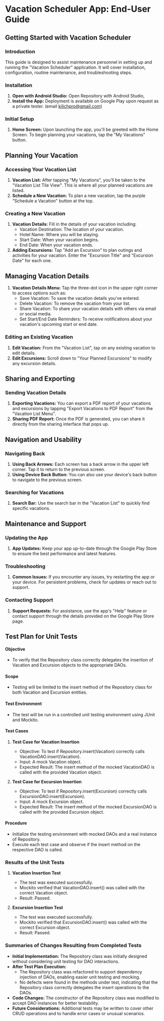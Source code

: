 # Vacation Scheduler App: End-User Guide

## Getting Started with Vacation Scheduler

### Introduction
This guide is designed to assist maintenance personnel in setting up and running the "Vacation Scheduler" application. It will cover installation, configuration, routine maintenance, and troubleshooting steps.

### Installation
1. **Open with Android Studio:** Open Repository with Android Studio, 
2. **Install the App:** Deployment is available on Google Play upon request as a private tester. (email kilichpro@gmail.com)

### Initial Setup
1. **Home Screen:** Upon launching the app, you'll be greeted with the Home Screen. To begin planning your vacations, tap the "My Vacations" button.

## Planning Your Vacation

### Accessing Your Vacation List
1. **Vacation List:** After tapping "My Vacations", you'll be taken to the "Vacation List Tile View". This is where all your planned vacations are listed.
2. **Schedule a New Vacation:** To plan a new vacation, tap the purple "Schedule a Vacation" button at the top.

### Creating a New Vacation
1. **Vacation Details:** Fill in the details of your vacation including:
   - Vacation Destination: The location of your vacation.
   - Hotel Name: Where you will be staying.
   - Start Date: When your vacation begins.
   - End Date: When your vacation ends.
2. **Adding Excursions:** Tap "Add an Excursion" to plan outings and activities for your vacation. Enter the "Excursion Title" and "Excursion Date" for each one.

## Managing Vacation Details
1. **Vacation Details Menu:** Tap the three-dot icon in the upper right corner to access options such as:
   - Save Vacation: To save the vacation details you've entered.
   - Delete Vacation: To remove the vacation from your list.
   - Share Vacation: To share your vacation details with others via email or social media.
   - Set Start/End Date Reminders: To receive notifications about your vacation's upcoming start or end date.

### Editing an Existing Vacation
1. **Edit Vacation:** From the "Vacation List", tap on any existing vacation to edit details.
2. **Edit Excursions:** Scroll down to "Your Planned Excursions" to modify any excursion details.

## Sharing and Exporting

### Sending Vacation Details
1. **Exporting Vacations:** You can export a PDF report of your vacations and excursions by tapping "Export Vacations to PDF Report" from the "Vacation List Menu".
2. **Sharing PDF Report:** Once the PDF is generated, you can share it directly from the sharing interface that pops up.

## Navigation and Usability

### Navigating Back
1. **Using Back Arrows:** Each screen has a back arrow in the upper left corner. Tap it to return to the previous screen.
2. **Using Device Back Button:** You can also use your device's back button to navigate to the previous screen.

### Searching for Vacations
1. **Search Bar:** Use the search bar in the "Vacation List" to quickly find specific vacations.

## Maintenance and Support

### Updating the App
1. **App Updates:** Keep your app up-to-date through the Google Play Store to ensure the best performance and latest features.

### Troubleshooting
1. **Common Issues:** If you encounter any issues, try restarting the app or your device. For persistent problems, check for updates or reach out to support.

### Contacting Support
1. **Support Requests:** For assistance, use the app's "Help" feature or contact support through the details provided on the Google Play Store page.



## Test Plan for Unit Tests

#### Objective
- To verify that the Repository class correctly delegates the insertion of Vacation and Excursion objects to the appropriate DAOs.

#### Scope
- Testing will be limited to the insert method of the Repository class for both Vacation and Excursion entities.

#### Test Environment
- The test will be run in a controlled unit testing environment using JUnit and Mockito.

#### Test Cases
1. **Test Case for Vacation Insertion**
   - Objective: To test if Repository.insert(Vacation) correctly calls VacationDAO.insert(Vacation).
   - Input: A mock Vacation object.
   - Expected Result: The insert method of the mocked VacationDAO is called with the provided Vacation object.

2. **Test Case for Excursion Insertion**
   - Objective: To test if Repository.insert(Excursion) correctly calls ExcursionDAO.insert(Excursion).
   - Input: A mock Excursion object.
   - Expected Result: The insert method of the mocked ExcursionDAO is called with the provided Excursion object.

#### Procedure
- Initialize the testing environment with mocked DAOs and a real instance of Repository.
- Execute each test case and observe if the insert method on the respective DAO is called.

### Results of the Unit Tests
1. **Vacation Insertion Test**
   - The test was executed successfully.
   - Mockito verified that VacationDAO.insert() was called with the correct Vacation object.
   - Result: Passed.

2. **Excursion Insertion Test**
   - The test was executed successfully.
   - Mockito verified that ExcursionDAO.insert() was called with the correct Excursion object.
   - Result: Passed.

### Summaries of Changes Resulting from Completed Tests
- **Initial Implementation:** The Repository class was initially designed without considering unit testing for DAO interactions.
- **After Test Plan Execution:**
  - The Repository class was refactored to support dependency injection of DAOs, enabling easier unit testing and mocking.
  - No defects were found in the methods under test, indicating that the Repository class correctly delegates the insert operations to the DAOs.
- **Code Changes:** The constructor of the Repository class was modified to accept DAO instances for better testability.
- **Future Considerations:** Additional tests may be written to cover other CRUD operations and to handle error cases or unusual scenarios.
